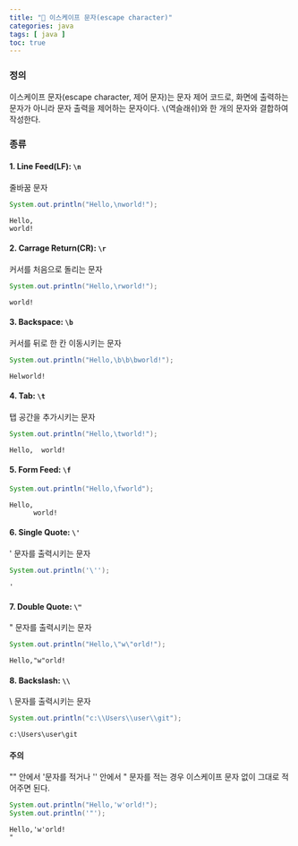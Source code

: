 ```yaml
---
title: "🍵 이스케이프 문자(escape character)"
categories: java
tags: [ java ]
toc: true
---
```


### 정의

이스케이프 문자(escape character, 제어 문자)는 문자 제어 코드로, 화면에 출력하는 문자가 아니라 문자 출력을 제어하는 문자이다. `\`(역슬래쉬)와 한 개의 문자와 결합하여 작성한다.

### 종류

#### 1. Line Feed(LF):  `\n` 
줄바꿈 문자

```java
System.out.println("Hello,\nworld!");
```
```console
Hello,
world!
```

#### 2. Carrage Return(CR): `\r`
커서를 처음으로 돌리는 문자

```java
System.out.println("Hello,\rworld!");
```
```console
world!
```

#### 3. Backspace: `\b`
커서를 뒤로 한 칸 이동시키는 문자

```java
System.out.println("Hello,\b\b\bworld!");
```
```console
Helworld!
```

#### 4. Tab: `\t`
탭 공간을 추가시키는 문자

```java
System.out.println("Hello,\tworld!");
```
```console
Hello,  world!
```

#### 5. Form Feed: `\f`

```java
System.out.println("Hello,\fworld");
```
```console
Hello,
      world!
```

#### 6. Single Quote: `\'`
' 문자를 출력시키는 문자

```java
System.out.println('\'');
```
```console
'
```

#### 7. Double Quote: `\"`
" 문자를 출력시키는 문자

```java
System.out.println("Hello,\"w\"orld!");
```
```console
Hello,"w"orld!
```

#### 8. Backslash: `\\`
\ 문자를 출력시키는 문자
```java
System.out.println("c:\\Users\\user\\git");
```
```console
c:\Users\user\git
```

#### 주의

"" 안에서 '문자를 적거나 '' 안에서 " 문자를 적는 경우 이스케이프 문자 없이 그대로 적어주면 된다.

```java
System.out.println("Hello,'w'orld!");
System.out.println('"');
```
```console
Hello,'w'orld!
"
```

